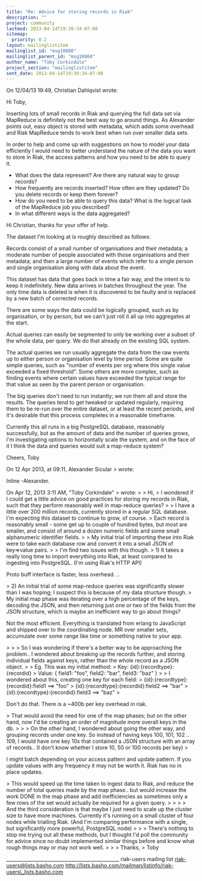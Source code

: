 ```yaml
---
title: "Re: Advice for storing records in Riak"
description: ""
project: community
lastmod: 2013-04-14T19:39:34-07:00
sitemap:
  priority: 0.2
layout: mailinglistitem
mailinglist_id: "msg10880"
mailinglist_parent_id: "msg10868"
author_name: "Toby Corkindale"
project_section: "mailinglistitem"
sent_date: 2013-04-14T19:39:34-07:00
---
```




On 12/04/13 19:49, Christian Dahlqvist wrote:

Hi Toby,

Inserting lots of small records in Riak and querying the full data set
via MapReduce is definitely not the best way to go around things. As
Alexander points out, easy object is stored with metadata, which adds
some overhead and Riak MapReduce tends to work best when run over
smaller data sets.

In order to help and come up with suggestions on how to model your data
efficiently I would need to better understand the nature of the data you
want to store in Riak, the access patterns and how you need to be able
to query it.

- What does the data represent? Are there any natural way to group records?
- How frequently are records inserted? How often are they updated? Do
you delete records or keep them forever?
- How do you need to be able to query this data? What is the logical
task of the MapReduce job you described?
- In what different ways is the data aggregated?



Hi Christian,
thanks for your offer of help.

The dataset I'm looking at is roughly described as follows:

Records consist of a small number of organisations and their metadata; a 
moderate number of people associated with those organisations and their 
metadata; and then a large number of events which refer to a single 
person and single organisation along with data about the event.


This dataset has data that goes back in time a fair way, and the intent 
is to keep it indefinitely. New data arrives in batches throughout the 
year. The only time data is deleted is when it is discovered to be 
faulty and is replaced by a new batch of corrected records.


There are some ways the data could be logically grouped, such as by 
organisation, or by person, but we can't just roll it all up into 
aggregates at the start.


Actual queries can easily be segmented to only be working over a subset 
of the whole data, per query. We do that already on the existing SQL system.


The actual queries we run usually aggregate the data from the raw events 
up to either person or organisation level by time period. Some are quite 
simple queries, such as "number of events per org where this single 
value exceeded a fixed threshold". Some others are more complex, such as 
finding events where certain values have exceeded the typical range for 
that value as seen by the parent person or organisation.


The big queries don't need to run instantly; we run them all and store 
the results.
The queries tend to get tweaked or updated regularly, requiring them to 
be re-run over the entire dataset, or at least the recent periods, and 
it's desirable that this process completes in a reasonable timeframe.




Currently this all runs in a big PostgreSQL database, reasonably 
successfully, but as the amount of data and the number of queries grows, 
I'm investigating options to horizontally scale the system, and on the 
face of it I think the data and queries would suit a map-reduce system?



Cheers,
Toby



On 12 Apr 2013, at 09:11, Alexander Sicular &gt; wrote:


Inline -Alexander.

On Apr 12, 2013 3:11 AM, "Toby Corkindale"
&gt; wrote:
&gt;
&gt; Hi,
&gt; I wondered if I could get a little advice on good practices for
storing my records in Riak, such that they perform reasonably well in
map-reduce queries?
&gt;
&gt; I have a little over 200 million records, currently stored in a
regular SQL database. I'm expecting this dataset to continue to grow,
of course.
&gt; Each record is reasonably small - some get up to couple of hundred
bytes, but most are smaller, and consist of around a dozen numeric
fields and some small alphanumeric identifier fields.
&gt;
&gt; My initial trial of importing these into Riak were to take each
database row and convert it into a small JSON of key=&gt;value pairs.
&gt;
&gt; I'm find two issues with this though.
&gt; 1) It takes a really long time to import everything into Riak, at
least compared to ingesting into PostgreSQL. (I'm using Riak's HTTP API)

Proto buff interface is faster, less overhead. ..

&gt; 2) An initial trial of some map-reduce queries was significantly
slower than I was hoping; I suspect this is because of my data
structure though.
&gt; My initial map phase was iterating over a high percentage of the
keys, decoding the JSON, and then returning just one or two of the
fields from the JSON structure, which is maybe an inefficient way to
go about things?

Not the most efficient. Everything is translated from erlang to
JavaScript and shipped over to the coordinating node. MR over smaller
sets, accumulate over some range like time or something native to
your app.

&gt;
&gt;
&gt; So I was wondering if there's a better way to be approaching the
problem.. I wondered about breaking up the records further, and
storing individual fields against keys, rather than the whole record
as a JSON object.
&gt;
&gt; Eg. This was my initial method:
&gt; Key: {id}:{recordtype}:{recordid}
&gt; Value: { field1: "foo", field2: "bar", field3: "baz" }
&gt;
&gt; I wondered about this, creating one key for each field:
&gt; {id}:{recordtype}:{recordid}:field1 ==&gt; "foo"
&gt; {id}:{recordtype}:{recordid}:field2 ==&gt; "bar"
&gt; {id}:{recordtype}:{recordid}:field3 ==&gt; "baz"
&gt;

Don't do that. There is a ~400b per key overhead in riak.

&gt; That would avoid the need for one of the map phases; but on the
other hand, now I'd be creating an order of magnitude more overall
keys in the db.
&gt;
&gt;
&gt; On the other hand, I wondered about going the other way, and
grouping records under one key. So instead of having keys 100, 101,
102 .. 109, I would have one key 10x that contained a JSON structure
with an array of records.. (I don't know whether I store 10, 50 or 100
records per key)
&gt;

I might batch depending on your access pattern and update pattern. If
you update values with any frequency it may not be worth it. Riak has
no in place updates.

&gt; This would speed up the time taken to ingest data to Riak, and
reduce the number of total queries made by the map phase.. but would
increase the work DONE in the map phase and add inefficiencies as
sometimes only a few rows of the set would actually be required for a
given query.
&gt;
&gt;
&gt;
&gt; And the third consideration is that maybe I just need to scale up
the cluster size to have more machines. Currently it's running on a
small cluster of four nodes while trialling Riak. (And I'm comparing
performance with a single, but significantly more powerful, PostgreSQL
node)
&gt;
&gt;
&gt; There's nothing to stop me trying out all these methods, but I
thought I'd poll the community for advice since no doubt implemented
similar things before and know what rough things may or may not work well.
&gt;
&gt;
&gt; Thanks,
&gt; Toby



\_\_\_\_\_\_\_\_\_\_\_\_\_\_\_\_\_\_\_\_\_\_\_\_\_\_\_\_\_\_\_\_\_\_\_\_\_\_\_\_\_\_\_\_\_\_\_
riak-users mailing list
riak-users@lists.basho.com
http://lists.basho.com/mailman/listinfo/riak-users\_lists.basho.com

